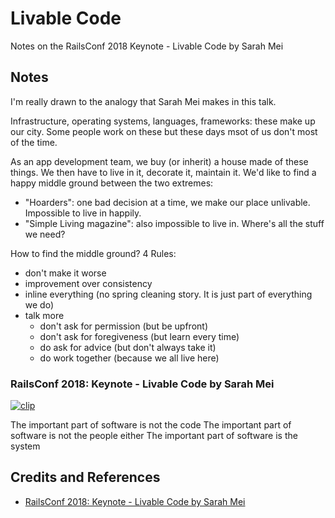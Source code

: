 # Livable Code

Notes on the RailsConf 2018 Keynote - Livable Code by Sarah Mei

## Notes

I'm really drawn to the analogy that Sarah Mei makes in this talk.

Infrastructure, operating systems, languages, frameworks: these make up our city.
Some people work on these but these days msot of us don't most of the time.

As an app development team, we buy (or inherit) a house made of these things. We then have to live in it, decorate it, maintain it.
We'd like to find a happy middle ground between the two extremes:

* "Hoarders": one bad decision at a time, we make our place unlivable. Impossible to live in happily.
* "Simple Living magazine": also impossible to live in. Where's all the stuff we need?

How to find the middle ground? 4 Rules:

* don't make it worse
* improvement over consistency
* inline everything (no spring cleaning story. It is just part of everything we do)
* talk more
  * don't ask for permission (but be upfront)
  * don't ask for foregiveness (but learn every time)
  * do ask for advice (but don't always take it)
  * do work together (because we all live here)

### RailsConf 2018: Keynote - Livable Code by Sarah Mei

[![clip](https://img.youtube.com/vi/lI77oMKr5EY/0.jpg)](https://www.youtube.com/watch?v=lI77oMKr5EY)

The important part of software is not the code
The important part of software is not the people either
The important part of software is the system

## Credits and References

* [RailsConf 2018: Keynote - Livable Code by Sarah Mei](https://www.youtube.com/watch?v=lI77oMKr5EY)
